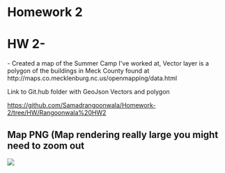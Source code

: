 # Homework 2
 
<!DOCTYPE html>
<html>
  <head>
    <title>HW 2</title>
    <title>HW 2- Rangoonwala</title>
  </head>
  <body>
    <h1></h1>
    <h1>HW 2-</h1>
    <p></p>
  </body>- Created a map of the Summer Camp I've worked at, Vector layer is a polygon of the buildings in Meck County found at 
  http://maps.co.mecklenburg.nc.us/openmapping/data.html

  Link to Git.hub folder with GeoJson Vectors and polygon

  <a href="">  https://github.com/Samadrangoonwala/Homework-2/tree/HW/Rangoonwala%20HW2</a>
<h2> Map PNG (Map rendering really large you might need to zoom out </h2>
  <img src ="HW2 Map.png" />
  
  
  
</html>
